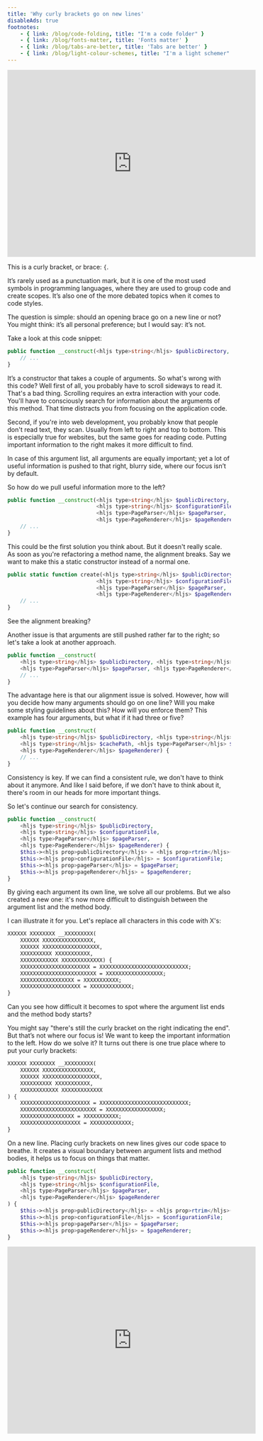 ```yaml
---
title: 'Why curly brackets go on new lines'
disableAds: true
footnotes:
    - { link: /blog/code-folding, title: "I'm a code folder" }
    - { link: /blog/fonts-matter, title: 'Fonts matter' }
    - { link: /blog/tabs-are-better, title: 'Tabs are better' }
    - { link: /blog/light-colour-schemes, title: "I'm a light schemer" }
---
```


<p><iframe width="560" height="422" src="https://www.youtube.com/embed/763ogjW2Fk0" title="YouTube video player" frameborder="0" allow="accelerometer; autoplay; clipboard-write; encrypted-media; gyroscope; picture-in-picture" allowfullscreen></iframe></p>


This is a curly bracket, or brace: `{`.

It’s rarely used as a punctuation mark, but it is one of the most used symbols in programming languages, where they are used to group code and create scopes. It’s also one of the more debated topics when it comes to code styles.

The question is simple: should an opening brace go on a new line or not? You might think: it’s all personal preference; but I would say: it’s not.

Take a look at this code snippet:

```php
public function __construct(<hljs type>string</hljs> $publicDirectory, <hljs type>string</hljs> $configurationFile, <hljs type>PageParser</hljs> $pageParser, <hljs type>PageRenderer</hljs> $pageRenderer) {
    // ...
}
```

It’s a constructor that takes a couple of arguments. So what's wrong with this code? Well first of all, you probably have to scroll sideways to read it. That's a bad thing. Scrolling requires an extra interaction with your code. You'll have to consciously search for information about the arguments of this method. That time distracts you from focusing on the application code.

Second, if you're into web development, you probably know that people don't read text, they scan. Usually from left to right and top to bottom. This is especially true for websites, but the same goes for reading code. Putting important information to the right makes it more difficult to find.

In case of this argument list, all arguments are equally important; yet a lot of useful information is pushed to that right, blurry side, where our focus isn’t by default.

So how do we pull useful information more to the left?

```php
public function __construct(<hljs type>string</hljs> $publicDirectory,
                            <hljs type>string</hljs> $configurationFile,
                            <hljs type>PageParser</hljs> $pageParser,
                            <hljs type>PageRenderer</hljs> $pageRenderer) {
    // ...
}
```

This could be the first solution you think about. But it doesn't really scale. As soon as you're refactoring a method name, the alignment breaks. Say we want to make this a static constructor instead of a normal one.

```php
public static function create(<hljs type>string</hljs> $publicDirectory,
                            <hljs type>string</hljs> $configurationFile,
                            <hljs type>PageParser</hljs> $pageParser,
                            <hljs type>PageRenderer</hljs> $pageRenderer) {
    // ...
}
```

See the alignment breaking?

Another issue is that arguments are still pushed rather far to the right; so let's take a look at another approach.

```php
public function __construct(
    <hljs type>string</hljs> $publicDirectory, <hljs type>string</hljs> $configurationFile,
    <hljs type>PageParser</hljs> $pageParser, <hljs type>PageRenderer</hljs> $pageRenderer) {
    // ...
}
```

The advantage here is that our alignment issue is solved. However, how will you decide how many arguments should go on one line? Will you make some styling guidelines about this? How will you enforce them? This example has four arguments, but what if it had three or five?

```php
public function __construct(
    <hljs type>string</hljs> $publicDirectory, <hljs type>string</hljs> $configurationFile, 
    <hljs type>string</hljs> $cachePath, <hljs type>PageParser</hljs> $pageParser, 
    <hljs type>PageRenderer</hljs> $pageRenderer) {
    // ...
}
```


Consistency is key. If we can find a consistent rule, we don't have to think about it anymore. And like I said before, if we don't have to think about it, there's room in our heads for more important things.

So let's continue our search for consistency.

```php
public function __construct(
    <hljs type>string</hljs> $publicDirectory,
    <hljs type>string</hljs> $configurationFile,
    <hljs type>PageParser</hljs> $pageParser,
    <hljs type>PageRenderer</hljs> $pageRenderer) {
    $this-><hljs prop>publicDirectory</hljs> = <hljs prop>rtrim</hljs>($publicDirectory, '/');
    $this-><hljs prop>configurationFile</hljs> = $configurationFile;
    $this-><hljs prop>pageParser</hljs> = $pageParser;
    $this-><hljs prop>pageRenderer</hljs> = $pageRenderer;
}
```

By giving each argument its own line, we solve all our problems. But we also created a new one: it's now more difficult to distinguish between the argument list and the method body.

I can illustrate it for you. Let's replace all characters in this code with X's:

```txt
XXXXXX XXXXXXXX __XXXXXXXXX(
    XXXXXX XXXXXXXXXXXXXXXX,
    XXXXXX XXXXXXXXXXXXXXXXXX,
    XXXXXXXXXX XXXXXXXXXXX,
    XXXXXXXXXXXX XXXXXXXXXXXXX) {
    XXXXXXXXXXXXXXXXXXXXXX = XXXXXXXXXXXXXXXXXXXXXXXXXXXX;
    XXXXXXXXXXXXXXXXXXXXXXXX = XXXXXXXXXXXXXXXXXX;
    XXXXXXXXXXXXXXXXX = XXXXXXXXXXX;
    XXXXXXXXXXXXXXXXXXX = XXXXXXXXXXXXX;
}
```


Can you see how difficult it becomes to spot where the argument list ends and the method body starts?

You might say "there's still the curly bracket on the right indicating the end". But that’s not where our focus is! We want to keep the important information to the left. How do we solve it? It turns out there is one true place where to put your curly brackets:

```txt
XXXXXX XXXXXXXX __XXXXXXXXX(
    XXXXXX XXXXXXXXXXXXXXXX,
    XXXXXX XXXXXXXXXXXXXXXXXX,
    XXXXXXXXXX XXXXXXXXXXX,
    XXXXXXXXXXXX XXXXXXXXXXXXX
) {
    XXXXXXXXXXXXXXXXXXXXXX = XXXXXXXXXXXXXXXXXXXXXXXXXXXX;
    XXXXXXXXXXXXXXXXXXXXXXXX = XXXXXXXXXXXXXXXXXX;
    XXXXXXXXXXXXXXXXX = XXXXXXXXXXX;
    XXXXXXXXXXXXXXXXXXX = XXXXXXXXXXXXX;
}
```

On a new line. Placing curly brackets on new lines gives our code space to breathe. It creates a visual boundary between argument lists and method bodies, it helps us to focus on things that matter.

```php
public function __construct(
    <hljs type>string</hljs> $publicDirectory,
    <hljs type>string</hljs> $configurationFile,
    <hljs type>PageParser</hljs> $pageParser,
    <hljs type>PageRenderer</hljs> $pageRenderer
) {
    $this-><hljs prop>publicDirectory</hljs> = <hljs prop>rtrim</hljs>($publicDirectory, '/');
    $this-><hljs prop>configurationFile</hljs> = $configurationFile;
    $this-><hljs prop>pageParser</hljs> = $pageParser;
    $this-><hljs prop>pageRenderer</hljs> = $pageRenderer;
}
```

<p><iframe width="560" height="422" src="https://www.youtube.com/embed/763ogjW2Fk0" title="YouTube video player" frameborder="0" allow="accelerometer; autoplay; clipboard-write; encrypted-media; gyroscope; picture-in-picture" allowfullscreen></iframe></p>